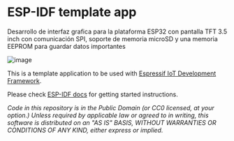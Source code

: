 ESP-IDF template app
====================

Desarrollo de interfaz grafica para la plataforma ESP32 con pantalla TFT 3.5 inch con comunicación SPI, soporte de memoria microSD y una memoria EEPROM para guardar datos importantes

![image](https://user-images.githubusercontent.com/52707509/153319746-111e7ec5-1604-4f4e-98df-f84d955b0f4a.png)



This is a template application to be used with [Espressif IoT Development Framework](https://github.com/espressif/esp-idf).

Please check [ESP-IDF docs](https://docs.espressif.com/projects/esp-idf/en/latest/get-started/index.html) for getting started instructions.

*Code in this repository is in the Public Domain (or CC0 licensed, at your option.)
Unless required by applicable law or agreed to in writing, this
software is distributed on an "AS IS" BASIS, WITHOUT WARRANTIES OR
CONDITIONS OF ANY KIND, either express or implied.*
